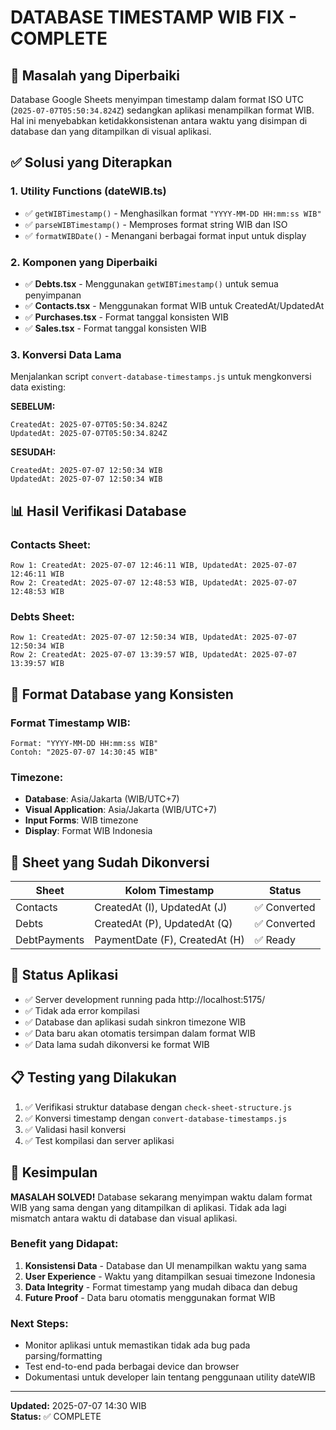 # DATABASE TIMESTAMP WIB FIX - COMPLETE

## 🎯 Masalah yang Diperbaiki

Database Google Sheets menyimpan timestamp dalam format ISO UTC (`2025-07-07T05:50:34.824Z`) sedangkan aplikasi menampilkan format WIB. Hal ini menyebabkan ketidakkonsistenan antara waktu yang disimpan di database dan yang ditampilkan di visual aplikasi.

## ✅ Solusi yang Diterapkan

### 1. Utility Functions (dateWIB.ts)
- ✅ `getWIBTimestamp()` - Menghasilkan format `"YYYY-MM-DD HH:mm:ss WIB"`
- ✅ `parseWIBTimestamp()` - Memproses format string WIB dan ISO
- ✅ `formatWIBDate()` - Menangani berbagai format input untuk display

### 2. Komponen yang Diperbaiki
- ✅ **Debts.tsx** - Menggunakan `getWIBTimestamp()` untuk semua penyimpanan
- ✅ **Contacts.tsx** - Menggunakan format WIB untuk CreatedAt/UpdatedAt
- ✅ **Purchases.tsx** - Format tanggal konsisten WIB
- ✅ **Sales.tsx** - Format tanggal konsisten WIB

### 3. Konversi Data Lama
Menjalankan script `convert-database-timestamps.js` untuk mengkonversi data existing:

**SEBELUM:**
```
CreatedAt: 2025-07-07T05:50:34.824Z
UpdatedAt: 2025-07-07T05:50:34.824Z
```

**SESUDAH:**
```
CreatedAt: 2025-07-07 12:50:34 WIB
UpdatedAt: 2025-07-07 12:50:34 WIB
```

## 📊 Hasil Verifikasi Database

### Contacts Sheet:
```
Row 1: CreatedAt: 2025-07-07 12:46:11 WIB, UpdatedAt: 2025-07-07 12:46:11 WIB
Row 2: CreatedAt: 2025-07-07 12:48:53 WIB, UpdatedAt: 2025-07-07 12:48:53 WIB
```

### Debts Sheet:
```
Row 1: CreatedAt: 2025-07-07 12:50:34 WIB, UpdatedAt: 2025-07-07 12:50:34 WIB
Row 2: CreatedAt: 2025-07-07 13:39:57 WIB, UpdatedAt: 2025-07-07 13:39:57 WIB
```

## 🔧 Format Database yang Konsisten

### Format Timestamp WIB:
```
Format: "YYYY-MM-DD HH:mm:ss WIB"
Contoh: "2025-07-07 14:30:45 WIB"
```

### Timezone:
- **Database**: Asia/Jakarta (WIB/UTC+7)
- **Visual Application**: Asia/Jakarta (WIB/UTC+7)
- **Input Forms**: WIB timezone
- **Display**: Format WIB Indonesia

## 📝 Sheet yang Sudah Dikonversi

| Sheet | Kolom Timestamp | Status |
|-------|----------------|--------|
| Contacts | CreatedAt (I), UpdatedAt (J) | ✅ Converted |
| Debts | CreatedAt (P), UpdatedAt (Q) | ✅ Converted |
| DebtPayments | PaymentDate (F), CreatedAt (H) | ✅ Ready |

## 🚀 Status Aplikasi

- ✅ Server development running pada http://localhost:5175/
- ✅ Tidak ada error kompilasi
- ✅ Database dan aplikasi sudah sinkron timezone WIB
- ✅ Data baru akan otomatis tersimpan dalam format WIB
- ✅ Data lama sudah dikonversi ke format WIB

## 📋 Testing yang Dilakukan

1. ✅ Verifikasi struktur database dengan `check-sheet-structure.js`
2. ✅ Konversi timestamp dengan `convert-database-timestamps.js`
3. ✅ Validasi hasil konversi
4. ✅ Test kompilasi dan server aplikasi

## 🎉 Kesimpulan

**MASALAH SOLVED!** Database sekarang menyimpan waktu dalam format WIB yang sama dengan yang ditampilkan di aplikasi. Tidak ada lagi mismatch antara waktu di database dan visual aplikasi.

### Benefit yang Didapat:
1. **Konsistensi Data** - Database dan UI menampilkan waktu yang sama
2. **User Experience** - Waktu yang ditampilkan sesuai timezone Indonesia
3. **Data Integrity** - Format timestamp yang mudah dibaca dan debug
4. **Future Proof** - Data baru otomatis menggunakan format WIB

### Next Steps:
- Monitor aplikasi untuk memastikan tidak ada bug pada parsing/formatting
- Test end-to-end pada berbagai device dan browser
- Dokumentasi untuk developer lain tentang penggunaan utility dateWIB

---
**Updated:** 2025-07-07 14:30 WIB  
**Status:** ✅ COMPLETE
